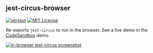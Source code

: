 jest-circus-browser
------------------------

[![version][version-badge]][package]
[![MIT License][license-badge]][license]

Re-exports `jest-circus` to run in the browser. See a live demo in the [CodeSandbox](https://codesandbox.io/s/jest-circus-browser-gigsm) demo.

<a href="https://codesandbox.io/s/jest-circus-browser-gigsm">
  <img src="https://i.imgur.com/hjcvDPv.png" alt="in-browser jest-circus screenshot" />
</a>

[package]: https://www.npmjs.com/package/jest-circus-browser
[license]: https://github.com/hzhu/jest-circus-browser/blob/master/LICENSE
[version-badge]: https://img.shields.io/npm/v/jest-circus-browser.svg?style=flat-square
[license-badge]: https://img.shields.io/npm/l/jest-circus-browser.svg?style=flat-square